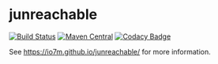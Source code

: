 junreachable
============

[![Build Status](https://travis-ci.org/io7m/junreachable.svg?branch=master)](https://travis-ci.org/io7m/junreachable)
[![Maven Central](https://maven-badges.herokuapp.com/maven-central/com.io7m.junreachable/com.io7m.junreachable/badge.png)](https://maven-badges.herokuapp.com/maven-central/com.io7m.junreachable/com.io7m.junreachable)
[![Codacy Badge](https://api.codacy.com/project/badge/Grade/97f853737ec84d449e83d58c2fff8e0f)](https://www.codacy.com/app/github_79/junreachable?utm_source=github.com&amp;utm_medium=referral&amp;utm_content=io7m/junreachable&amp;utm_campaign=Badge_Grade)

See https://io7m.github.io/junreachable/ for more information.

